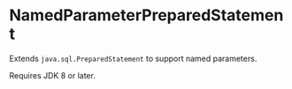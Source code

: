 NamedParameterPreparedStatement
===============================

Extends `java.sql.PreparedStatement` to support named parameters.

Requires JDK 8 or later.
